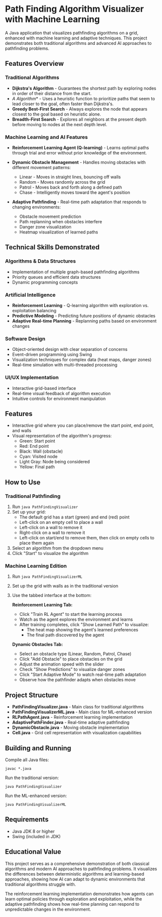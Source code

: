 # Path Finding Algorithm Visualizer with Machine Learning

A Java application that visualizes pathfinding algorithms on a grid, enhanced with machine learning and adaptive techniques. This project demonstrates both traditional algorithms and advanced AI approaches to pathfinding problems.

## Features Overview

### Traditional Algorithms
- **Dijkstra's Algorithm** - Guarantees the shortest path by exploring nodes in order of their distance from the start.
- **A* Algorithm** - Uses a heuristic function to prioritize paths that seem to lead closer to the goal, often faster than Dijkstra's.
- **Greedy Best-First Search** - Always explores the node that appears closest to the goal based on heuristic alone.
- **Breadth-First Search** - Explores all neighbors at the present depth before moving to nodes at the next depth level.

### Machine Learning and AI Features
- **Reinforcement Learning Agent (Q-learning)** - Learns optimal paths through trial and error without prior knowledge of the environment.
- **Dynamic Obstacle Management** - Handles moving obstacles with different movement patterns:
  - Linear - Moves in straight lines, bouncing off walls
  - Random - Moves randomly across the grid
  - Patrol - Moves back and forth along a defined path
  - Chase - Intelligently moves toward the agent's position

- **Adaptive Pathfinding** - Real-time path adaptation that responds to changing environments:
  - Obstacle movement prediction
  - Path replanning when obstacles interfere
  - Danger zone visualization
  - Heatmap visualization of learned paths

## Technical Skills Demonstrated

### Algorithms & Data Structures
- Implementation of multiple graph-based pathfinding algorithms
- Priority queues and efficient data structures
- Dynamic programming concepts

### Artificial Intelligence
- **Reinforcement Learning** - Q-learning algorithm with exploration vs. exploitation balancing
- **Predictive Modeling** - Predicting future positions of dynamic obstacles
- **Adaptive Real-time Planning** - Replanning paths based on environment changes

### Software Design
- Object-oriented design with clear separation of concerns
- Event-driven programming using Swing
- Visualization techniques for complex data (heat maps, danger zones)
- Real-time simulation with multi-threaded processing

### UI/UX Implementation
- Interactive grid-based interface
- Real-time visual feedback of algorithm execution
- Intuitive controls for environment manipulation

## Features

- Interactive grid where you can place/remove the start point, end point, and walls
- Visual representation of the algorithm's progress:
  - Green: Start point
  - Red: End point
  - Black: Wall (obstacle)
  - Cyan: Visited node
  - Light Gray: Node being considered
  - Yellow: Final path

## How to Use

### Traditional Pathfinding
1. Run `java PathFindingVisualizer`
2. Set up your grid:
   - The default grid has a start (green) and end (red) point
   - Left-click on an empty cell to place a wall
   - Left-click on a wall to remove it
   - Right-click on a wall to remove it
   - Left-click on start/end to remove them, then click on empty cells to place them again
3. Select an algorithm from the dropdown menu
4. Click "Start" to visualize the algorithm

### Machine Learning Edition
1. Run `java PathFindingVisualizerML`
2. Set up the grid with walls as in the traditional version
3. Use the tabbed interface at the bottom:

   **Reinforcement Learning Tab:**
   - Click "Train RL Agent" to start the learning process
   - Watch as the agent explores the environment and learns
   - After training completes, click "Show Learned Path" to visualize:
     - The heat map showing the agent's learned preferences
     - The final path discovered by the agent

   **Dynamic Obstacles Tab:**
   - Select an obstacle type (Linear, Random, Patrol, Chase)
   - Click "Add Obstacle" to place obstacles on the grid
   - Adjust the animation speed with the slider
   - Check "Show Predictions" to visualize danger zones
   - Click "Start Adaptive Mode" to watch real-time path adaptation
   - Observe how the pathfinder adapts when obstacles move

## Project Structure

- **PathFindingVisualizer.java** - Main class for traditional algorithms
- **PathFindingVisualizerML.java** - Main class for ML-enhanced version
- **RLPathAgent.java** - Reinforcement learning implementation
- **AdaptivePathFinder.java** - Real-time adaptive pathfinding
- **DynamicObstacle.java** - Moving obstacle implementation
- **Cell.java** - Grid cell representation with visualization capabilities

## Building and Running

Compile all Java files:
```
javac *.java
```

Run the traditional version:
```
java PathFindingVisualizer
```

Run the ML-enhanced version:
```
java PathFindingVisualizerML
```

## Requirements

- Java JDK 8 or higher
- Swing (included in JDK)

## Educational Value

This project serves as a comprehensive demonstration of both classical algorithms and modern AI approaches to pathfinding problems. It visualizes the differences between deterministic algorithms and learning-based approaches, showing how AI can adapt to dynamic environments that traditional algorithms struggle with.

The reinforcement learning implementation demonstrates how agents can learn optimal policies through exploration and exploitation, while the adaptive pathfinding shows how real-time planning can respond to unpredictable changes in the environment. 
